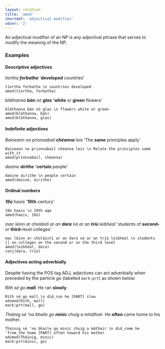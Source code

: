 ```yaml
---
layout: relation
title: 'amod'
shortdef: 'adjectival modifier'
udver: '2'
---
```


An adjectival modifier of an NP is any adjectival phrase that serves to modify the meaning of the NP.

### Examples


#### Descriptive adjectives

_tíortha <b>forbatha</b>_   '<b>developed</b> countries'

~~~ sdparse
tíortha forbatha \n countries developed
amod(tíortha, forbatha)
~~~

_bláthanna <b>bán</b> nó <b>glas</b>_  '<b>white</b> or <b>green</b> flowers'

~~~ sdparse
bláthanna bán nó glas \n flowers white or green
amod(bláthanna, bán)
amod(bláthanna, glas)
~~~


#### Indefinite adjectives

_Baineann na prionsabail <b>chéanna</b> leis_ 'The <b>same</b> principles apply'

~~~ sdparse
Baineann na prionsabail chéanna leis \n Relate the principles same with_it
amod(prionsabail, chéanna)
~~~

_daoine <b>áirithe</b>_ '<b>certain</b> people'

~~~ sdparse
daoine áirithe \n people certain
amod(daoine, áirithe)
~~~


#### Ordinal numbers

_<b>19ú</b> haois_ '<b>19th</b> century'

~~~ sdparse
19ú haois \n 19th age
amod(haois, 19ú)
~~~

_mac léinn ar choláistí ar an <b>dara</b> nó ar an <b>tríú</b> leibhéal_ 'students of <b>second-</b> or <b>third-</b>level colleges'

~~~ sdparse
mac léinn ar choláistí ar an dara nó ar an tríú leibhéal \n students [] on colleges on the second or on the third level
amod(leibhéal, dara)
conj(dara, tríú)
~~~

#### Adjectives acting adverbially

Despite having the POS tag ADJ, adjectives can act adverbially when preceded by the particle _go_ (labelled `mark:prt`) as shown below.

_Rith sé go <b>mall</b>._ He ran <b>slowly</b>. 

~~~ sdparse
Rith sé go mall \n did_run he [PART] slow
advmod(Rith, mall)
mark:prt(mall, go)
~~~

_Tháinig sé 'na bhaile go <b>minic</b> chuig a mháthair._ He <b>often</b> came home to his mother.

~~~ sdparse
Tháinig sé 'na bhaile go minic chuig a máthair \n did_come he 'from_the home [PART] often toward his mother
advmod(Tháinig, minic)
mark:prt(minic, go)
~~~
<!-- Interlanguage links updated Út 9. května 2023, 20:03:58 CEST -->

